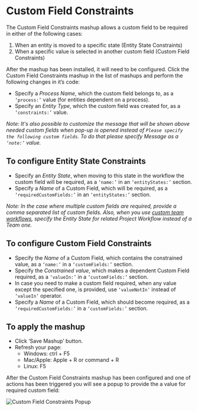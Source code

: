# Custom Field Constraints

The Custom Field Constraints mashup allows a custom field to be required in either of the following cases:

1. When an entity is moved to a specific state (Entity State Constraints)
2. When a specific value is selected in another custom field (Custom Field Constraints)

After the mashup has been installed, it will need to be configured. Click the Custom Field Constraints mashup in the list of mashups and perform the following changes in it’s code:

* Specify a _Process Name_, which the custom field belongs to, as a ```‘process:’``` value (for entities dependent on a process).
* Specify an _Entity Type_, which the custom field was created for, as a ```‘constraints:’``` value.

_Note: It's also possible to customize the message that will be shown above needed custom fields when pop-up is opened instead of ```Please specify the following custom fields```. To do that please specify _Message_ as a ```‘note:’``` value._


## To configure Entity State Constraints

* Specify an _Entity State_, when moving to this state in the workflow the custom field will be required, as a ```‘name:’``` in an ```‘entityStates:’``` section.
* Specify a _Name_ of a Custom Field, which will be required, as a ```‘requiredCustomFields:’``` in an ```‘entityStates:’``` section. 

_Note: In the case where multiple custom fields are required, provide a comma separated list of custom fields.
Also, when you use [custom team workflows](https://www.targetprocess.com/guide/settings/states-workflows/team-workflow/), 
specify the Entity State for related Project Workflow instead of a Team one._


## To configure Custom Field Constraints

* Specify the _Name_ of a Custom Field, which contains the constrained value, as a ```‘name:’```  in a ```‘customFields:’``` section.
* Specify the _Constrained value_, which makes a dependent Custom Field required, as a ```‘valueIn:’``` in a ```‘customFields:’``` section.
* In case you need to make a custom field required, when any value except the specified one, is provided, use ```‘valueNotIn’``` instead of ```‘valueIn’``` operator.
* Specify a _Name_ of a Custom Field, which should become required, as a ```‘requiredCustomFields:’``` in a ```‘customFields:’``` section.

## To apply the mashup

* Click ‘Save Mashup’ button.
* Refresh your page:
	* Windows: ctrl + F5
	* Mac/Apple: Apple + R or command + R
	* Linux: F5

	
After the Custom Field Constraints mashup has been configured and one of actions has been triggered you will see a popup to provide the a value for required custom field:

![Custom Field Constraints Popup](https://github.com/TargetProcess/TP3MashupLibrary/raw/master/Custom%20Field%20Constraints/popup.png)

